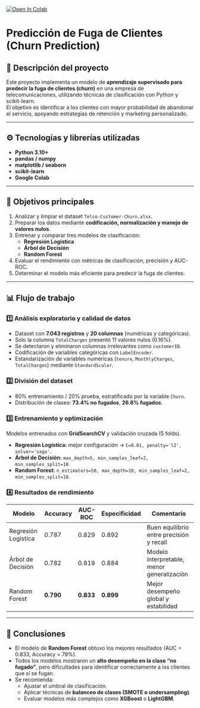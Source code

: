[![Open In Colab](https://colab.research.google.com/assets/colab-badge.svg)](https://colab.research.google.com/github/fredusho/data-science-portfolio/blob/main/prediccion-churn/prediccion-churn.ipynb)

# Predicción de Fuga de Clientes (Churn Prediction)

## 🧩 Descripción del proyecto
Este proyecto implementa un modelo de **aprendizaje supervisado para predecir la fuga de clientes (churn)** en una empresa de telecomunicaciones, utilizando técnicas de clasificación con Python y scikit-learn.  
El objetivo es identificar a los clientes con mayor probabilidad de abandonar el servicio, apoyando estrategias de retención y marketing personalizado.

---

## ⚙️ Tecnologías y librerías utilizadas
- **Python 3.10+**
- **pandas / numpy**
- **matplotlib / seaborn**
- **scikit-learn**
- **Google Colab**

---

## 🧠 Objetivos principales
1. Analizar y limpiar el dataset `Telco-Customer-Churn.xlsx`.  
2. Preparar los datos mediante **codificación, normalización y manejo de valores nulos**.  
3. Entrenar y comparar tres modelos de clasificación:
   - **Regresión Logística**
   - **Árbol de Decisión**
   - **Random Forest**
4. Evaluar el rendimiento con métricas de clasificación, precisión y AUC-ROC.  
5. Determinar el modelo más eficiente para predecir la fuga de clientes.

---

## 📊 Flujo de trabajo

### 1️⃣ Análisis exploratorio y calidad de datos
- Dataset con **7.043 registros** y **20 columnas** (numéricas y categóricas).  
- Solo la columna `TotalCharges` presentó 11 valores nulos (0.16%).  
- Se detectaron y eliminaron columnas irrelevantes como `customerID`.  
- Codificación de variables categóricas con `LabelEncoder`.  
- Estandarización de variables numéricas (`tenure`, `MonthlyCharges`, `TotalCharges`) mediante `StandardScaler`.

### 2️⃣ División del dataset
- 80% entrenamiento / 20% prueba, estratificado por la variable `Churn`.  
- Distribución de clases: **73.4% no fugados**, **26.6% fugados**.

### 3️⃣ Entrenamiento y optimización
Modelos entrenados con **GridSearchCV** y validación cruzada (5 folds).  
- **Regresión Logística:** mejor configuración → `C=0.01, penalty='l2', solver='saga'`.  
- **Árbol de Decisión:** `max_depth=5, min_samples_leaf=2, min_samples_split=10`.  
- **Random Forest:** `n_estimators=50, max_depth=10, min_samples_leaf=2, min_samples_split=10`.

### 4️⃣ Resultados de rendimiento

| Modelo | Accuracy | AUC-ROC | Especificidad | Comentario |
|--------|-----------|----------|----------------|-------------|
| Regresión Logística | 0.787 | 0.829 | 0.892 | Buen equilibrio entre precisión y recall |
| Árbol de Decisión | 0.782 | 0.819 | 0.884 | Modelo interpretable, menor generalización |
| Random Forest | **0.790** | **0.833** | **0.899** | Mejor desempeño global y estabilidad |

---

## 🎯 Conclusiones
- El modelo de **Random Forest** obtuvo los mejores resultados (AUC = 0.833, Accuracy = 79%).  
- Todos los modelos mostraron un **alto desempeño en la clase “no fugado”**, pero dificultades para identificar correctamente a los clientes que sí se fugan.  
- Se recomienda:
  - Ajustar el umbral de clasificación.  
  - Aplicar técnicas de **balanceo de clases (SMOTE o undersampling)**.  
  - Evaluar modelos más complejos como **XGBoost** o **LightGBM**.



